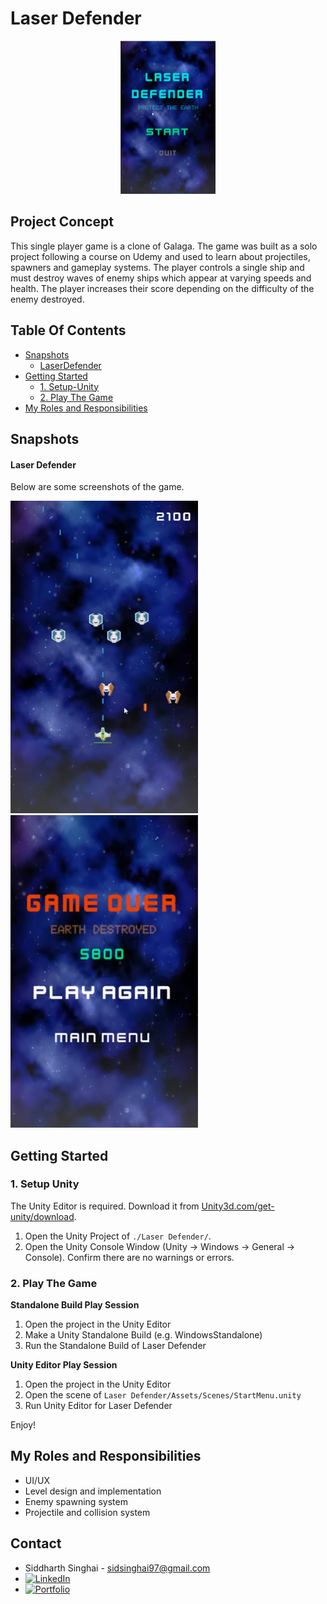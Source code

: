 Laser Defender
===========
<div align="center">
    <img width="30%" src="StartScreen.png">
</div>

## Project Concept

This single player game is a clone of Galaga. The game was built as a solo project following a course on Udemy and used to learn about projectiles, spawners and gameplay systems. The player controls a single ship and must destroy waves of enemy ships which appear at varying speeds and health. The player increases their score depending on the difficulty of the enemy destroyed.

## Table Of Contents

- [Snapshots](#Snapshots)
    + [LaserDefender](#Laser-Defender)
- [Getting Started](#getting-started)
    + [1. Setup-Unity](#1-Setup-Unity)
    + [2. Play The Game](#2-play-The-Game)
- [My Roles and Responsibilities](#my-roles-and-responsibilities)

## Snapshots

#### Laser Defender

Below are some screenshots of the game.

<p>
<img height="500" width="300" src="Gameplay.png">
<img height="500" width="300" src="GameOver.png">
</p>

## Getting Started

### 1. Setup Unity

The Unity Editor is required. Download it from <a href="https://unity3d.com/get-unity/download">Unity3d.com/get-unity/download</a>.

1. Open the Unity Project of `./Laser Defender/`.
2. Open the Unity Console Window (Unity → Windows → General → Console). Confirm there are no warnings or errors.

### 2. Play The Game

**Standalone Build Play Session**
1. Open the project in the Unity Editor
2. Make a Unity Standalone Build (e.g. WindowsStandalone)
3. Run the Standalone Build of Laser Defender

**Unity Editor Play Session**
1. Open the project in the Unity Editor
2. Open the scene of `Laser Defender/Assets/Scenes/StartMenu.unity`
3. Run Unity Editor for Laser Defender

Enjoy!

## My Roles and Responsibilities

- UI/UX
- Level design and implementation
- Enemy spawning system
- Projectile and collision system

## Contact

* Siddharth Singhai - sidsinghai97@gmail.com
* [![LinkedIn][linkedin-shield]][linkedin-url]
* [![Portfolio][portfolioIcon-url]][portfolio-url]

[linkedin-shield]: https://img.shields.io/badge/-LinkedIn-black.svg?style=for-the-badge&logo=linkedin&colorB=555
[linkedin-url]: https://www.linkedin.com/in/siddharthsinghai97/
[portfolioIcon-url]: https://img.shields.io/badge/-Portfolio-brightgreen
[portfolio-url]: https://sidsinghai97.wixsite.com/portfolio
